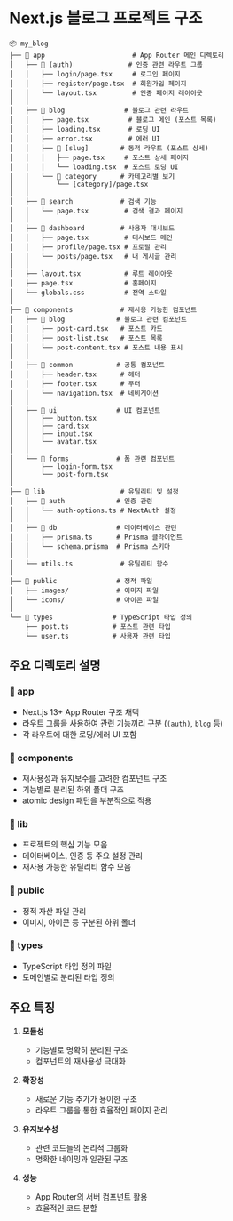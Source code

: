 # Next.js 블로그 프로젝트 구조

```
📦 my_blog
├── 📂 app                      # App Router 메인 디렉토리
│   ├── 📂 (auth)              # 인증 관련 라우트 그룹
│   │   ├── login/page.tsx     # 로그인 페이지
│   │   ├── register/page.tsx  # 회원가입 페이지
│   │   └── layout.tsx         # 인증 페이지 레이아웃
│   │
│   ├── 📂 blog               # 블로그 관련 라우트
│   │   ├── page.tsx          # 블로그 메인 (포스트 목록)
│   │   ├── loading.tsx       # 로딩 UI
│   │   ├── error.tsx         # 에러 UI
│   │   ├── 📂 [slug]        # 동적 라우트 (포스트 상세)
│   │   │   ├── page.tsx     # 포스트 상세 페이지
│   │   │   └── loading.tsx  # 포스트 로딩 UI
│   │   └── 📂 category      # 카테고리별 보기
│   │       └── [category]/page.tsx
│   │
│   ├── 📂 search            # 검색 기능
│   │   └── page.tsx         # 검색 결과 페이지
│   │
│   ├── 📂 dashboard         # 사용자 대시보드
│   │   ├── page.tsx         # 대시보드 메인
│   │   ├── profile/page.tsx # 프로필 관리
│   │   └── posts/page.tsx   # 내 게시글 관리
│   │
│   ├── layout.tsx           # 루트 레이아웃
│   ├── page.tsx             # 홈페이지
│   └── globals.css          # 전역 스타일
│
├── 📂 components            # 재사용 가능한 컴포넌트
│   ├── 📂 blog             # 블로그 관련 컴포넌트
│   │   ├── post-card.tsx   # 포스트 카드
│   │   ├── post-list.tsx   # 포스트 목록
│   │   └── post-content.tsx # 포스트 내용 표시
│   │
│   ├── 📂 common           # 공통 컴포넌트
│   │   ├── header.tsx      # 헤더
│   │   ├── footer.tsx      # 푸터
│   │   └── navigation.tsx  # 네비게이션
│   │
│   ├── 📂 ui               # UI 컴포넌트
│   │   ├── button.tsx
│   │   ├── card.tsx
│   │   ├── input.tsx
│   │   └── avatar.tsx
│   │
│   └── 📂 forms            # 폼 관련 컴포넌트
│       ├── login-form.tsx
│       └── post-form.tsx
│
├── 📂 lib                   # 유틸리티 및 설정
│   ├── 📂 auth             # 인증 관련
│   │   └── auth-options.ts # NextAuth 설정
│   │
│   ├── 📂 db               # 데이터베이스 관련
│   │   ├── prisma.ts      # Prisma 클라이언트
│   │   └── schema.prisma  # Prisma 스키마
│   │
│   └── utils.ts            # 유틸리티 함수
│
├── 📂 public               # 정적 파일
│   ├── images/            # 이미지 파일
│   └── icons/             # 아이콘 파일
│
└── 📂 types               # TypeScript 타입 정의
    ├── post.ts           # 포스트 관련 타입
    └── user.ts           # 사용자 관련 타입

```

## 주요 디렉토리 설명

### 📂 app
- Next.js 13+ App Router 구조 채택
- 라우트 그룹을 사용하여 관련 기능끼리 구분 (`(auth)`, `blog` 등)
- 각 라우트에 대한 로딩/에러 UI 포함

### 📂 components
- 재사용성과 유지보수를 고려한 컴포넌트 구조
- 기능별로 분리된 하위 폴더 구조
- atomic design 패턴을 부분적으로 적용

### 📂 lib
- 프로젝트의 핵심 기능 모음
- 데이터베이스, 인증 등 주요 설정 관리
- 재사용 가능한 유틸리티 함수 모음

### 📂 public
- 정적 자산 파일 관리
- 이미지, 아이콘 등 구분된 하위 폴더

### 📂 types
- TypeScript 타입 정의 파일
- 도메인별로 분리된 타입 정의

## 주요 특징

1. **모듈성**
   - 기능별로 명확히 분리된 구조
   - 컴포넌트의 재사용성 극대화

2. **확장성**
   - 새로운 기능 추가가 용이한 구조
   - 라우트 그룹을 통한 효율적인 페이지 관리

3. **유지보수성**
   - 관련 코드들의 논리적 그룹화
   - 명확한 네이밍과 일관된 구조

4. **성능**
   - App Router의 서버 컴포넌트 활용
   - 효율적인 코드 분할
